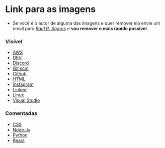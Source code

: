 # Link para as imagens

 - Se você é o autor de alguma das imagens e quer remover ela envie um email para *<a href="mailto:rsoaresraul@gmail.com?subject=Retire%20a%20Imagen%20[nome-da-imagem]%20do%20seu%20perfil">Raul R. Soares</a>* e **vou remover o mais rapido possível**.

### Visível
<ul >
    <li><a href="https://uxwing.com/wp-content/themes/uxwing/download/10-brands-and-social-media/aws.svg" target="_blank" rel="noopener noreferrer" > AWS </a> </li>
    <li><a href="https://d2fltix0v2e0sb.cloudfront.net/dev-rainbow.svg" target="_blank" rel="noopener noreferrer" > DEV </a> </li>
    <li><a href="https://raw.githubusercontent.com/rahuldkjain/github-profile-readme-generator/master/src/images/icons/Social/discord.svg" target="_blank" rel="noopener noreferrer" > Discord </a> </li>
    <li><a href="https://www.vectorlogo.zone/logos/git-scm/git-scm-icon.svg" target="_blank" > Git scm </a> </li>
    <li><a href="https://www.flaticon.com/br/icone-gratis/github_179323?term=github&page=1&position=19&page=1&position=19&related_id=179323&origin=search" target="_blank" rel="noopener noreferrer" > Github </a> </li>
    <li><a href="https://raw.githubusercontent.com/devicons/devicon/master/icons/html5/html5-original-wordmark.svg" target="_blank" rel="noopener noreferrer" > HTML </a> </li>
    <li><a href="https://raw.githubusercontent.com/rahuldkjain/github-profile-readme-generator/master/src/images/icons/Social/instagram.svg" target="_blank" rel="noopener noreferrer" > Instagram </a> </li>
    <li><a href="https://raw.githubusercontent.com/rahuldkjain/github-profile-readme-generator/master/src/images/icons/Social/linked-in-alt.svg" target="_blank" rel="noopener noreferrer" > Linked </a> </li>
    <li><a href="https://raw.githubusercontent.com/devicons/devicon/master/icons/linux/linux-original.svg" target="_blank" rel="noopener noreferrer" > Linux </a> </li>
    <li><a href="https://raw.githubusercontent.com/github/explore/80688e429a7d4ef2fca1e82350fe8e3517d3494d/topics/visual-studio-code/visual-studio-code.png" target="_blank" rel="noopener noreferrer" > Visual Studio </a> </li>
</ul>

### Comentadas
<ul>
    <li><a href="https://raw.githubusercontent.com/devicons/devicon/master/icons/css3/css3-original-wordmark.svg" target="_blank" rel="noopener noreferrer"> CSS </a> </li>
    <li><a href="https://raw.githubusercontent.com/devicons/devicon/master/icons/nodejs/nodejs-original-wordmark.svg" target="_blank" rel="noopener noreferrer"> Node.Js </a> </li>
    <li><a href="https://raw.githubusercontent.com/devicons/devicon/master/icons/python/python-original.svg" target="_blank" rel="noopener noreferrer"> Python </a> </li>
    <li><a href="https://raw.githubusercontent.com/devicons/devicon/master/icons/react/react-original-wordmark.svg" target="_blank" rel="noopener noreferrer"> React </a> </li>
</ul>